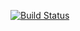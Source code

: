 [![Build Status](https://travis-ci.org/afaq404alam/learning_rust.svg?branch=master)](https://travis-ci.org/afaq404alam/learning_rust)
